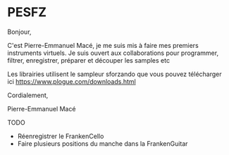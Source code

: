 # PESFZ
Bonjour,

C'est Pierre-Emmanuel Macé, je me suis mis à faire mes premiers instruments virtuels.
Je suis ouvert aux collaborations pour programmer, filtrer, enregistrer, préparer et découper les samples etc

Les librairies utilisent le sampleur sforzando que vous pouvez télécharger ici https://www.plogue.com/downloads.html

Cordialement,

Pierre-Emmanuel Macé



TODO
- Réenregistrer le FrankenCello
- Faire plusieurs positions du manche dans la FrankenGuitar
